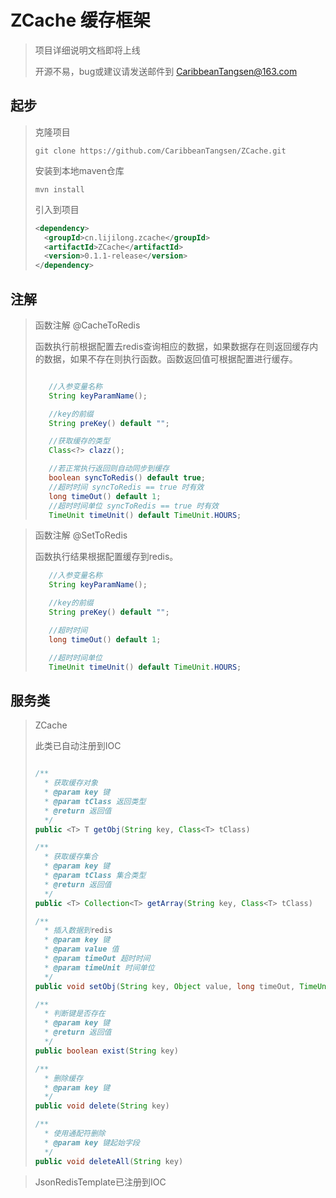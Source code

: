 # ZCache 缓存框架

> 项目详细说明文档即将上线
>
> 开源不易，bug或建议请发送邮件到 CaribbeanTangsen@163.com

## 起步

> 克隆项目
> ```shell
> git clone https://github.com/CaribbeanTangsen/ZCache.git
> ```
> 安装到本地maven仓库
> ```shell
> mvn install
> ```
> 引入到项目
> ```xml
> <dependency>
>   <groupId>cn.lijilong.zcache</groupId>
>   <artifactId>ZCache</artifactId>
>   <version>0.1.1-release</version>
> </dependency>
> ```

## 注解

> 函数注解 @CacheToRedis
>
> 函数执行前根据配置去redis查询相应的数据，如果数据存在则返回缓存内的数据，如果不存在则执行函数。函数返回值可根据配置进行缓存。
> ```java
>
>    //入参变量名称
>    String keyParamName();
>
>    //key的前缀
>    String preKey() default "";
>
>    //获取缓存的类型
>    Class<?> clazz();
>
>    //若正常执行返回则自动同步到缓存
>    boolean syncToRedis() default true;
>    //超时时间 syncToRedis == true 时有效
>    long timeOut() default 1;
>    //超时时间单位 syncToRedis == true 时有效
>    TimeUnit timeUnit() default TimeUnit.HOURS;
>
>```

> 函数注解 @SetToRedis
> 
> 函数执行结果根据配置缓存到redis。
> 
> ```java
>    //入参变量名称
>    String keyParamName();
>
>    //key的前缀
>    String preKey() default "";
>
>    //超时时间
>    long timeOut() default 1;
>
>    //超时时间单位
>    TimeUnit timeUnit() default TimeUnit.HOURS;
> ```
> 

## 服务类

> ZCache
> 
> 此类已自动注册到IOC
> 
> ```java
>
> /**
>   * 获取缓存对象
>   * @param key 键
>   * @param tClass 返回类型
>   * @return 返回值
>   */
> public <T> T getObj(String key, Class<T> tClass)
> 
> /**
>   * 获取缓存集合
>   * @param key 键
>   * @param tClass 集合类型
>   * @return 返回值
>   */
> public <T> Collection<T> getArray(String key, Class<T> tClass)
> 
> /**
>   * 插入数据到redis
>   * @param key 键
>   * @param value 值
>   * @param timeOut 超时时间
>   * @param timeUnit 时间单位
>   */
> public void setObj(String key, Object value, long timeOut, TimeUnit timeUnit)
> 
> /**
>   * 判断键是否存在
>   * @param key 键
>   * @return 返回值
>   */
> public boolean exist(String key)
> 
> /**
>   * 删除缓存
>   * @param key 键
>   */
> public void delete(String key)
> 
> /**
>   * 使用通配符删除
>   * @param key 键起始字段
>   */
> public void deleteAll(String key)
>```

> JsonRedisTemplate已注册到IOC